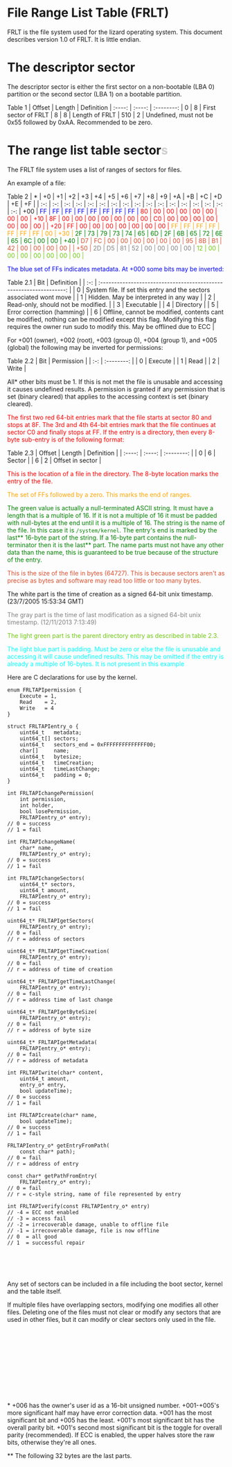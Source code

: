 # File Range List Table (FRLT)
FRLT is the file system used for the lizard operating system. This document describes version 1.0 of FRLT. It is little endian.
# The descriptor sector
The descriptor sector is either the first sector on a non-bootable (LBA 0) partition or the second sector (LBA 1) on a bootable partition.

Table 1
| Offset | Length | Definition
| :----: | :----: | :--------:
| 0      | 8      | First sector of FRLT
| 8      | 8      | Length of FRLT
| 510    | 2      | Undefined, must not be 0x55 followed by 0xAA. Recommended to be zero.

# The range list table sector<span style="opacity:.2">s
The FRLT file system uses a list of ranges of sectors for files.

An example of a file:

Table 2
| * | +0  | +1 | +2 | +3 | +4 | +5 | +6 | +7 | +8 | +9 | +A | +B | +C | +D | +E | +F |
| :-: | :-: | :-: | :-: | :-: | :-: | :-: | :-: | :-: | :-: | :-: | :-: | :-: | :-: | :-: | :-: | :-:
| +00 | <span style="color:blue"> FF | <span style="color:blue"> FF | <span style="color:blue"> FF | <span style="color:blue"> FF | <span style="color:blue"> FF | <span style="color:blue"> FF | <span style="color:blue"> FF | <span style="color:blue"> FF | <span style="color:red"> 80 | <span style="color:red"> 00 | <span style="color:red"> 00 | <span style="color:red"> 00 | <span style="color:red"> 00 | <span style="color:red"> 00 | <span style="color:red"> 00 | <span style="color:red"> 00
| +10 |  <span style="color:red"> 8F | <span style="color:red"> 00 | <span style="color:red"> 00 | <span style="color:red"> 00 | <span style="color:red"> 00 | <span style="color:red"> 00 | <span style="color:red"> 00 | <span style="color:red"> 00 |  <span style="color:red"> C0 | <span style="color:red"> 00 | <span style="color:red"> 00 | <span style="color:red"> 00 | <span style="color:red"> 00 | <span style="color:red"> 00 | <span style="color:red"> 00 | <span style="color:red"> 00 |
| +20 | <span style="color:red"> FF | <span style="color:red"> 00 | <span style="color:red"> 00 | <span style="color:red"> 00 | <span style="color:red"> 00 | <span style="color:red"> 00 | <span style="color:red"> 00 | <span style="color:red"> 00 | <span style="color:orange"> FF | <span style="color:orange"> FF | <span style="color:orange"> FF | <span style="color:orange"> FF | <span style="color:orange"> FF | <span style="color:orange"> FF | <span style="color:orange"> FF | <span style="color:orange"> 00
| +30 | <span style="color:green"> 2F | <span style="color:green"> 73 | <span style="color:green"> 79 | <span style="color:green"> 73 | <span style="color:green"> 74 | <span style="color:green"> 65 | <span style="color:green"> 6D | <span style="color:green"> 2F | <span style="color:green"> 6B | <span style="color:green"> 65 | <span style="color:green"> 72 | <span style="color:green"> 6E | <span style="color:green"> 65 | <span style="color:green"> 6C | <span style="color:green"> 00 | <span style="color:green"> 00
| +40 | <span style="color:#D95030"> D7 | <span style="color:#D95030"> FC | <span style="color:#D95030"> 00 | <span style="color:#D95030"> 00 | <span style="color:#D95030"> 00 | <span style="color:#D95030"> 00 | <span style="color:#D95030"> 00 | <span style="color:#D95030"> 00 | 95 | 8B | B1 | 42 | 00 | 00 | 00 | 00 |
| +50 | <span style="color:#828282"> 2D | <span style="color:#828282"> D5 | <span style="color:#828282"> 81 | <span style="color:#828282"> 52 | <span style="color:#828282"> 00 | <span style="color:#828282"> 00 | <span style="color:#828282"> 00 | <span style="color:#828282"> 00 | <span style="color:#70c910"> 12 | <span style="color:#70c910"> 00 | <span style="color:#70c910"> 00 | <span style="color:#70c910"> 00 | <span style="color:#70c910"> 00 | <span style="color:#70c910"> 00 | <span style="color:#70c910"> 00 | <span style="color:#70c910"> 00 |

<span style="color:blue"> The blue set of FFs indicates metadata.
At +000 some bits may be inverted:

Table 2.1
| Bit | Definition                                                          |
| :-: | :-----------------------------------------------------------------: |
| 0   | System file. If set this entry and the sectors associated wont move |
| 1   | Hidden. May be interpreted in any way                               |
| 2   | Read-only, should not be modified.                                  |
| 3   | Executable                                                          |
| 4   | Directory                                                           |
| 5   | Error correction (hamming)                                          |
| 6   | Offline, cannot be modified, contents cant be modified, nothing can be modified except this flag. Modifying this flag requires the owner run sudo to modify this. May be offlined due to ECC                                     |

For +001 (owner), +002 (root), +003 (group 0), +004 (group 1), and +005 (global) the following may be inverted for permissions:

Table 2.2
| Bit | Permission |
| :-: | :--------: |
| 0   | Execute    |
| 1   | Read       |
| 2   | Write      |

All* other bits must be 1. If this is not met the file is unusable and accessing it causes undefined results. A permission is granted if any permission that is set (binary cleared) that applies to the accessing context is set (binary cleared).

<span style="color:red"> The first two red 64-bit entries mark that the file starts at sector 80 and stops at 8F. The 3rd and 4th 64-bit entries mark that the file continues at sector C0 and finally stops at FF. If the entry is a directory, then every 8-byte sub-entry is of the following format:

Table 2.3
| Offset | Length | Definition       |
| :----: | :----: | :--------:       |
| 0      | 6      | Sector           |
| 6      | 2      | Offset in sector |

<span style="color:red"> This is the location of a file in the directory. The 8-byte location marks the entry of the file.

<span style="color:orange"> The set of FFs followed by a zero. This marks the end of ranges.

<span style="color:green"> The green value is actually a null-terminated ASCII string. It must have a length that is a multiple of 16. If it is not a multiple of 16 it must be padded with null-bytes at the end until it is a multiple of 16. The string is the name of the file. In this case it is ```/system/kernel```. The entry's end is marked by the last** 16-byte part of the string. If a 16-byte part contains the null-terminator then it is the last** part. The name parts must not have any other data than the name, this is guaranteed to be true because of the structure of the entry.

<span style="color:#D95030"> This is the size of the file in bytes (64727). This is because sectors aren't as precise as bytes and software may read too little or too many bytes.

The white part is the time of creation as a signed 64-bit unix timestamp. (23/7/2005 15:53:34 GMT)

<span style="color:#828282"> The gray part is the time of last modification as a signed 64-bit unix timestamp. (12/11/2013 7:13:49)

<span style="color:#70c910"> The light green part is the parent directory entry as described in table 2.3.

<span style="color:#00ffff"> The light blue part is padding. Must be zero or else the file is unusable and accessing it will cause undefined results. This may be omitted if the entry is already a multiple of 16-bytes. It is not present in this example

Here are C declarations for use by the kernel.
```
enum FRLTAPIpermission {
	Execute = 1,
	Read    = 2,
	Write   = 4
}

struct FRLTAPIentry_o {
	uint64_t   metadata;
	uint64_t[] sectors;
	uint64_t   sectors_end = 0xFFFFFFFFFFFFFF00;
	char[]     name;
	uint64_t   bytesize;
	uint64_t   timeCreation;
	uint64_t   timeLastChange;
	uint64_t   padding = 0;
}

int FRLTAPIchangePermission(
	int permission,
	int holder,
	bool losePermission,
	FRLTAPIentry_o* entry);
// 0 = success
// 1 = fail

int FRLTAPIchangeName(
	char* name,
	FRLTAPIentry_o* entry);
// 0 = success
// 1 = fail

int FRLTAPIchangeSectors(
	uint64_t* sectors,
	uint64_t amount,
	FRLTAPIentry_o* entry);
// 0 = success
// 1 = fail

uint64_t* FRLTAPIgetSectors(
	FRLTAPIentry_o* entry);
// 0 = fail
// r = address of sectors

uint64_t* FRLTAPIgetTimeCreation(
	FRLTAPIentry_o* entry);
// 0 = fail
// r = address of time of creation

uint64_t* FRLTAPIgetTimeLastChange(
	FRLTAPIentry_o* entry);
// 0 = fail
// r = address time of last change

uint64_t* FRLTAPIgetByteSize(
	FRLTAPIentry_o* entry);
// 0 = fail
// r = address of byte size

uint64_t* FRLTAPIgetMetadata(
	FRLTAPIentry_o* entry);
// 0 = fail
// r = address of metadata

int FRLTAPIwrite(char* content,
	uint64_t amount,
	entry_o* entry,
	bool updateTime);
// 0 = success
// 1 = fail

int FRLTAPIcreate(char* name,
	bool updateTime);
// 0 = success
// 1 = fail

FRLTAPIentry_o* getEntryFromPath(
	const char* path);
// 0 = fail
// r = address of entry

const char* getPathFromEntry(
	FRLTAPIentry_o* entry);
// 0 = fail
// r = c-style string, name of file represented by entry

int FRLTAPIverify(const FRLTAPIentry_o* entry)
// -4 = ECC not enabled
// -3 = access fail
// -2 = irrecoverable damage, unable to offline file
// -1 = irrecoverable damage, file is now offline
// 0  = all good
// 1  = successful repair
```

<br><br><br>

Any set of sectors can be included in a file including the boot sector, kernel and the table itself.

If multiple files have overlapping sectors, modifying one modifies all other files. Deleting one of the files must not clear or modify any sectors that are used in other files, but it can modify or clear sectors only used in the file.

<br/><br/><br/><br/><br/><br/><br/><br/><br/>

&#42; +006 has the owner's user id as a 16-bit unsigned number. +001-+005's more significant half may have error correction data. +001 has the most significant bit and +005 has the least. +001's most significant bit has the overall parity bit. +001's second most significant bit is the toggle for overall parity (recommended). If ECC is enabled, the upper halves store the raw bits, otherwise they're all ones.

&#42;&#42; The following 32 bytes are the last parts.
